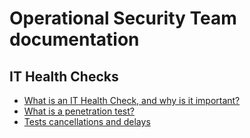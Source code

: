 # Operational Security Team documentation

## IT Health Checks

- [What is an IT Health Check, and why is it important?](ithc.md)
- [What is a penetration test?](pentest.md)
- [Tests cancellations and delays](test-cancellations-and-delays.md)